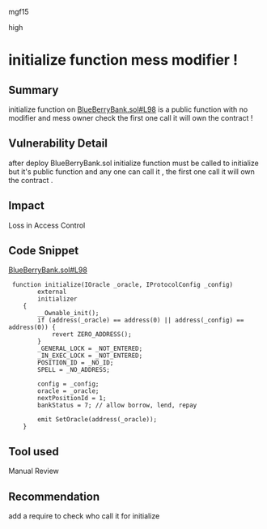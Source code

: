 mgf15

high

# initialize function mess modifier !

## Summary
initialize function on [BlueBerryBank.sol#L98](https://github.com/sherlock-audit/2023-02-blueberry/blob/main/contracts/BlueBerryBank.sol#L94) is a public function with no modifier and mess owner check the first one call it will own the contract ! 
## Vulnerability Detail
after deploy BlueBerryBank.sol  initialize function must be called to initialize but it's public function and any one can call it , the first one call it will own the contract .
## Impact
Loss in Access Control
## Code Snippet
[BlueBerryBank.sol#L98](https://github.com/sherlock-audit/2023-02-blueberry/blob/main/contracts/BlueBerryBank.sol#L94) 
```solidity
 function initialize(IOracle _oracle, IProtocolConfig _config)
        external
        initializer
    {
        __Ownable_init();
        if (address(_oracle) == address(0) || address(_config) == address(0)) {
            revert ZERO_ADDRESS();
        }
        _GENERAL_LOCK = _NOT_ENTERED;
        _IN_EXEC_LOCK = _NOT_ENTERED;
        POSITION_ID = _NO_ID;
        SPELL = _NO_ADDRESS;

        config = _config;
        oracle = _oracle;
        nextPositionId = 1;
        bankStatus = 7; // allow borrow, lend, repay

        emit SetOracle(address(_oracle));
    }
```
## Tool used

Manual Review

## Recommendation
add a require to check who call it for initialize